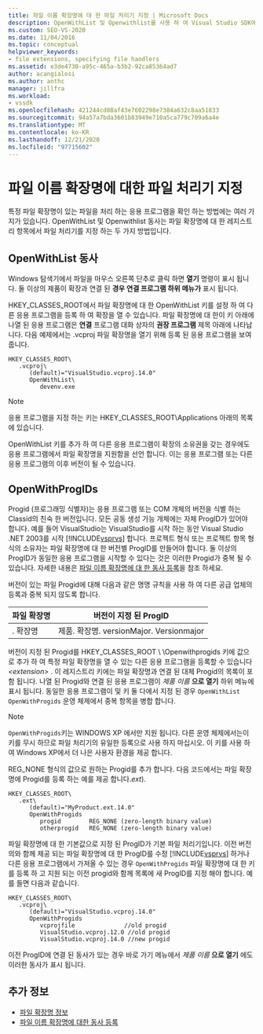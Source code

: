 ```yaml
---
title: 파일 이름 확장명에 대 한 파일 처리기 지정 | Microsoft Docs
description: OpenWithList 및 Openwithlist를 사용 하 여 Visual Studio SDK에서 파일 확장명을 처리 하는 응용 프로그램을 확인 하는 방법을 알아봅니다.
ms.custom: SEO-VS-2020
ms.date: 11/04/2016
ms.topic: conceptual
helpviewer_keywords:
- file extensions, specifying file handlers
ms.assetid: e3de4730-a95c-465a-b3b2-92ca85364ad7
author: acangialosi
ms.author: anthc
manager: jillfra
ms.workload:
- vssdk
ms.openlocfilehash: 421244cd88af43e7602298e7384a632c8aa51833
ms.sourcegitcommit: 94a57a7bda3601b83949e710a5ca779c709a6a4e
ms.translationtype: MT
ms.contentlocale: ko-KR
ms.lasthandoff: 12/21/2020
ms.locfileid: "97715602"
---
```

# <a name="specifying-file-handlers-for-file-name-extensions"></a>파일 이름 확장명에 대한 파일 처리기 지정
특정 파일 확장명이 있는 파일을 처리 하는 응용 프로그램을 확인 하는 방법에는 여러 가지가 있습니다. OpenWithList 및 Openwithlist 동사는 파일 확장명에 대 한 레지스트리 항목에서 파일 처리기를 지정 하는 두 가지 방법입니다.

## <a name="openwithlist-verb"></a>OpenWithList 동사
 Windows 탐색기에서 파일을 마우스 오른쪽 단추로 클릭 하면 **열기** 명령이 표시 됩니다. 둘 이상의 제품이 확장과 연결 된 **경우 연결 프로그램 하위 메뉴가** 표시 됩니다.

 HKEY_CLASSES_ROOT에서 파일 확장명에 대 한 OpenWithList 키를 설정 하 여 다른 응용 프로그램을 등록 하 여 확장을 열 수 있습니다. 파일 확장명에 대 한이 키 아래에 나열 된 응용 프로그램은 **연결** 프로그램 대화 상자의 **권장 프로그램** 제목 아래에 나타납니다. 다음 예제에서는 .vcproj 파일 확장명을 열기 위해 등록 된 응용 프로그램을 보여 줍니다.

```
HKEY_CLASSES_ROOT\
   .vcproj\
      (default)="VisualStudio.vcproj.14.0"
      OpenWithList\
         devenv.exe
```

> [!NOTE]
> 응용 프로그램을 지정 하는 키는 HKEY_CLASSES_ROOT\Applications 아래의 목록에 있습니다.

 OpenWithList 키를 추가 하 여 다른 응용 프로그램이 확장의 소유권을 갖는 경우에도 응용 프로그램에서 파일 확장명을 지원함을 선언 합니다. 이는 응용 프로그램 또는 다른 응용 프로그램의 이후 버전이 될 수 있습니다.

## <a name="openwithprogids"></a>OpenWithProgIDs
 Progid (프로그래밍 식별자)는 응용 프로그램 또는 COM 개체의 버전을 식별 하는 Classid의 친숙 한 버전입니다. 모든 공동 생성 가능 개체에는 자체 ProgID가 있어야 합니다. 예를 들어 VisualStudio는 VisualStudio를 시작 하는 동안 Visual Studio .NET 2003를 시작 [!INCLUDE[vsprvs](../code-quality/includes/vsprvs_md.md)] 합니다. 프로젝트 형식 또는 프로젝트 항목 형식의 소유자는 파일 확장명에 대 한 버전별 ProgID를 만들어야 합니다. 둘 이상의 ProgID가 동일한 응용 프로그램을 시작할 수 있다는 것은 이러한 Progid가 중복 될 수 있습니다. 자세한 내용은 [파일 이름 확장명에 대 한 동사 등록](../extensibility/registering-verbs-for-file-name-extensions.md)을 참조 하세요.

 버전이 있는 파일 Progid에 대해 다음과 같은 명명 규칙을 사용 하 여 다른 공급 업체의 등록과 중복 되지 않도록 합니다.

|파일 확장명|버전이 지정 된 ProgID|
|--------------------|----------------------|
|. 확장명|제품. 확장명. versionMajor. Versionmajor|

 버전이 지정 된 Progid를 HKEY_CLASSES_ROOT \\ \Openwithprogids 키에 값으로 추가 하 여 특정 파일 확장명을 열 수 있는 다른 응용 프로그램을 등록할 수 있습니다 *\<extension>* . 이 레지스트리 키에는 파일 확장명과 연결 된 대체 Progid의 목록이 포함 됩니다. 나열 된 Progid와 연결 된 응용 프로그램이 _제품 이름_ **으로 열기** 하위 메뉴에 표시 됩니다. 동일한 응용 프로그램이 및 키 둘 다에서 지정 된 경우 `OpenWithList` `OpenWithProgids` 운영 체제에서 중복 항목을 병합 합니다.

> [!NOTE]
> `OpenWithProgids`키는 WINDOWS XP 에서만 지원 됩니다. 다른 운영 체제에서는이 키를 무시 하므로 파일 처리기의 유일한 등록으로 사용 하지 마십시오. 이 키를 사용 하 여 Windows XP에서 더 나은 사용자 환경을 제공 합니다.

 REG_NONE 형식의 값으로 원하는 Progid를 추가 합니다. 다음 코드에서는 파일 확장명에 Progid를 등록 하는 예를 제공 합니다.*ext*).

```
HKEY_CLASSES_ROOT\
   .ext\
      (default)="MyProduct.ext.14.0"
      OpenWithProgids
         progid        REG_NONE (zero-length binary value)
         otherprogid   REG_NONE (zero-length binary value)
```

 파일 확장명에 대 한 기본값으로 지정 된 ProgID가 기본 파일 처리기입니다. 이전 버전의와 함께 제공 되는 파일 확장명에 대 한 ProgID를 수정 [!INCLUDE[vsprvs](../code-quality/includes/vsprvs_md.md)] 하거나 다른 응용 프로그램에서 가져올 수 있는 경우 `OpenWithProgids` 파일 확장명에 대 한 키를 등록 하 고 지원 되는 이전 progid와 함께 목록에 새 ProgID를 지정 해야 합니다. 예를 들면 다음과 같습니다.

```
HKEY_CLASSES_ROOT\
   .vcproj\
      (default)="VisualStudio.vcproj.14.0"
      OpenWithProgids
         vcprojfile              //old progid
         VisualStudio.vcproj.12.0 //old progid
         VisualStudio.vcproj.14.0 //new progid
```

 이전 ProgID에 연결 된 동사가 있는 경우 바로 가기 메뉴에서 *제품 이름* **으로 열기** 에도 이러한 동사가 표시 됩니다.

## <a name="see-also"></a>추가 정보
- [파일 확장명 정보](../extensibility/about-file-name-extensions.md)
- [파일 이름 확장명에 대한 동사 등록](../extensibility/registering-verbs-for-file-name-extensions.md)
